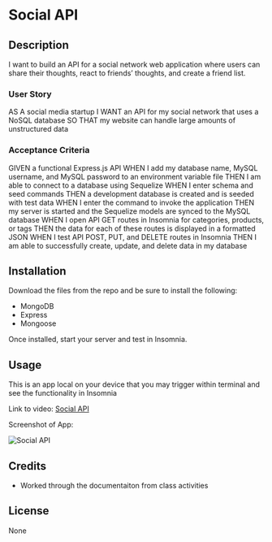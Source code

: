 # Social API

## Description

I want to build an API for a social network web application where users can share their thoughts, react to friends’ thoughts, and create a friend list.

### User Story

AS A social media startup
I WANT an API for my social network that uses a NoSQL database
SO THAT my website can handle large amounts of unstructured data

### Acceptance Criteria

GIVEN a functional Express.js API
WHEN I add my database name, MySQL username, and MySQL password to an environment variable file
THEN I am able to connect to a database using Sequelize
WHEN I enter schema and seed commands
THEN a development database is created and is seeded with test data
WHEN I enter the command to invoke the application
THEN my server is started and the Sequelize models are synced to the MySQL database
WHEN I open API GET routes in Insomnia for categories, products, or tags
THEN the data for each of these routes is displayed in a formatted JSON
WHEN I test API POST, PUT, and DELETE routes in Insomnia
THEN I am able to successfully create, update, and delete data in my database

## Installation

Download the files from the repo and be sure to install the following:

- MongoDB
- Express
- Mongoose

Once installed, start your server and test in Insomnia.

## Usage

This is an app local on your device that you may trigger within terminal and see the functionality in Insomnia

Link to video: [Social API](https://drive.google.com/file/d/1WF-4R0RiJvwtGvbSeG6mN6JMPFBnzQmX/view)

Screenshot of App: 

![Social API](/ecommerce-cap.png "Social API")

## Credits

* Worked through the documentaiton from class activities

## License

None
